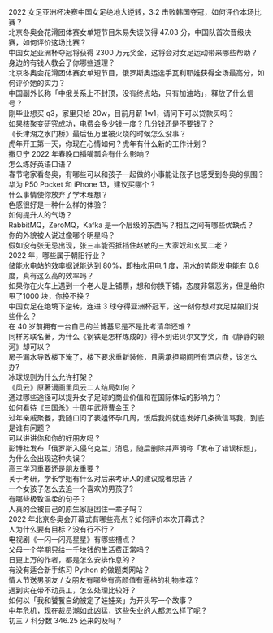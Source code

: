 2022 女足亚洲杯决赛中国女足绝地大逆转，3:2 击败韩国夺冠，如何评价本场比赛？  
北京冬奥会花滑团体赛女单短节目朱易失误仅得 47.03 分，中国队首次晋级决赛，如何评价这场比赛？  
中国女足亚洲杯夺冠将获得 2300 万元奖金，这将会对女足运动带来哪些帮助？  
身边的有钱人教会了你哪些道理？  
北京冬奥会花滑团体赛女单短节目，俄罗斯奥运选手瓦利耶娃获得全场最高分，如何评价她的实力？  
中国副外长称「中俄关系上不封顶，没有终点站，只有加油站」，释放了什么信号？  
刚毕业想买 q3，家里只给 20w，目前月薪 1w1，请问下可以贷款买吗？  
如果核聚变研究成功，电费会多少钱一度？几分钱还是不要钱了？  
《长津湖之水门桥》最后伍万里被火烧的时候怎么没事？  
虎年开工第一天，你现在心情如何？虎年有什么新的工作计划？  
撒贝宁 2022 年春晚口播嘴瓢会有什么影响？  
怎么练好英语口语？  
春节宅家看冬奥，有哪些可以和孩子一起做的小事能让孩子也感受到冬奥的氛围？  
华为 P50 Pocket 和 iPhone 13，建议买哪个？  
什么事情使你放弃了学术理想？  
色感很好是一种什么样的体验？  
如何提升人的气场？  
RabbitMQ，ZeroMQ，Kafka 是一个层级的东西吗？相互之间有哪些优缺点？  
你的外貌被人说过像哪个明星吗？  
假如没有张无忌出现，张三丰能否抵挡住赵敏的三大家奴和玄冥二老？  
2022 年，哪些属于朝阳行业？  
储能水电站的效率据说能达到 80%，即抽水用电 1 度，用水的势能发电能有 0.8 度，真有这么高的效率吗？  
如果你在火车上遇到一个老人是上铺票，想和你换下铺，态度非常恶劣，但是给你甩了1000 块，你换不换？  
中国女足在绝境下逆转，连进 3 球夺得亚洲杯冠军，这一刻你想对女足姑娘们说些什么？  
在 40 岁前拥有一台自己的兰博基尼是不是比考清华还难？  
同样苏联名著，为什么《钢铁是怎样炼成的》得不到诺贝尔文学奖，而《静静的顿河》却可以？  
房子漏水导致楼下淹了，楼下要求重新装修，且需承担期间所有酒店费，该怎么办?  
冰球规则为什么允许打架？  
《风云》原著漫画里风云二人结局如何？  
通过哪些途径可以提升女子足球的商业价值和在国际体坛的影响力？  
如何看待《三国杀》十周年武将曹金玉？  
过年亲戚聚餐，我随口问了表姐怀孕几周，饭后我妈就连发好几条微信骂我，到底是谁有问题？  
可以讲讲你和你的好朋友吗？  
彭博社发布「俄罗斯入侵乌克兰」消息，随后删除并声明称「发布了错误标题」，为什么会出现这种失误？  
高三学习重要还是朋友重要？  
关于考研，学长学姐有什么对后来考研人的建议或者忠告？  
一个女孩子怎么去追一个喜欢的男孩子?  
有哪些极致温柔的句子？  
人真的会被自己的原生家庭困住一辈子吗？  
2022 年北京冬奥会开幕式有哪些亮点？如何评价本次开幕式？  
人为什么要有目标？没有行不行？  
电视剧《一闪一闪亮星星》有哪些槽点？  
父母一个学期只给一千块钱的生活费正常吗？  
日更上万的作者，都是怎么安排作息的？  
有没有适合新手练习 Python 的做题类网站？  
情人节送男朋友 / 女朋友有哪些有高颜值有逼格的礼物推荐？  
遇到实在带不动员工，怎么处理比较好？  
如何以「我和饕餮自幼被定了娃娃亲」为开头写一个故事？  
中年危机，现在裁员潮如此凶猛，这些失业的人都怎么样了呢？  
初三 7 科分数 346.25 还来的及吗？  
